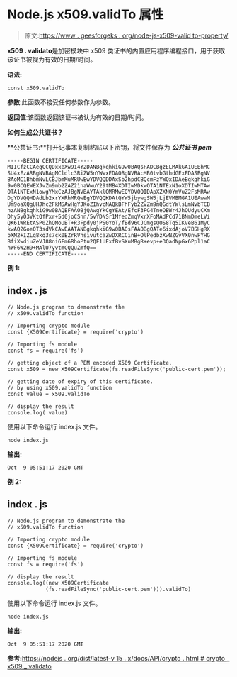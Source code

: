 # Node.js x509.validTo 属性

> 原文:[https://www . geesforgeks . org/node-js-x509-valid to-property/](https://www.geeksforgeeks.org/node-js-x509-validto-property/)

**x509 . validato**是加密模块中 x509 类证书的内置应用程序编程接口，用于获取该证书被视为有效的日期/时间。

**语法:**

```
const x509.validTo
```

**参数**:此函数不接受任何参数作为参数。

**返回值**:该函数返回该证书被认为有效的日期/时间。

**如何生成公共证书？**

**公共证书:**打开记事本复制粘贴以下密钥，将文件保存为 ***公共证书 pem***

```
-----BEGIN CERTIFICATE-----
MIICfzCCAegCCQDxxeXw914Y2DANBgkqhkiG9w0BAQsFADCBgzELMAkGA1UEBhMC
SU4xEzARBgNVBAgMCldlc3RiZW5nYWwxEDAOBgNVBAcMB0tvbGthdGExFDASBgNV
BAoMC1BhbmNvLCBJbmMuMRUwEwYDVQQDDAxSb2hpdCBQcmFzYWQxIDAeBgkqhkiG
9w0BCQEWEXJvZm9mb2ZAZ21haWwuY29tMB4XDTIwMDkwOTA1NTExN1oXDTIwMTAw
OTA1NTExN1owgYMxCzAJBgNVBAYTAklOMRMwEQYDVQQIDApXZXN0YmVuZ2FsMRAw
DgYDVQQHDAdLb2xrYXRhMRQwEgYDVQQKDAtQYW5jbywgSW5jLjEVMBMGA1UEAwwM
Um9oaXQgUHJhc2FkMSAwHgYJKoZIhvcNAQkBFhFyb2ZvZm9mQGdtYWlsLmNvbTCB
nzANBgkqhkiG9w0BAQEFAAOBjQAwgYkCgYEAt/EfcF3FG4TneOBWr4JhOUdyuCXm
Dhy5yO3VKtQfPxr+5d0joCSnn/5vYDNSr1MfedZmqVxrXFoMAdPCd71BNmDmeLVi
QK61WREtASP0ZhQMoUBT+R3Fpdy0jPS0YoT/fBd96CJCmgsQOS8Tq5IKVeB61MyC
kwAQ2Goe0T3sdVkCAwEAATANBgkqhkiG9w0BAQsFAAOBgQATe6ixdAjoV7BSHgRX
bXM2+IZLq8kq3s7ck0EZrRVhsivutcaZwDXRCCinB+OlPedbzXwNZGvVX0nwPYHG
BfiXwdiuZeVJ88ni6Fm6RhoPtu2QF1UExfBvSXuMBgR+evp+e3QadNpGx6Ppl1aC
hWF6W2H9+MAlU7yvtmCQQuZmfQ==
-----END CERTIFICATE-----
```

**例 1:**

## index . js

```
// Node.js program to demonstrate the  
// x509.validTo function

// Importing crypto module
const {X509Certificate} = require('crypto')

// Importing fs module
const fs = require('fs')

// getting object of a PEM encoded X509 Certificate. 
const x509 = new X509Certificate(fs.readFileSync('public-cert.pem'));

// getting date of expiry of this certificate.
// by using x509.validTo function
const value = x509.validTo

// display the result
console.log( value)
```

使用以下命令运行 index.js 文件。

```
node index.js
```

**输出:**

```
Oct  9 05:51:17 2020 GMT
```

**例 2:**

## index . js

```
// Node.js program to demonstrate the  
// x509.validTo function

// Importing crypto module
const {X509Certificate} = require('crypto')

// Importing fs module
const fs = require('fs')

// display the result
console.log((new X509Certificate
            (fs.readFileSync('public-cert.pem'))).validTo)
```

使用以下命令运行 index.js 文件。

```
node index.js
```

**输出:**

```
Oct  9 05:51:17 2020 GMT
```

**参考:**[https://nodejs . org/dist/latest-v 15 . x/docs/API/crypto . html # crypto _ x509 _ validato](https://nodejs.org/dist/latest-v15.x/docs/api/crypto.html#crypto_x509_validto)